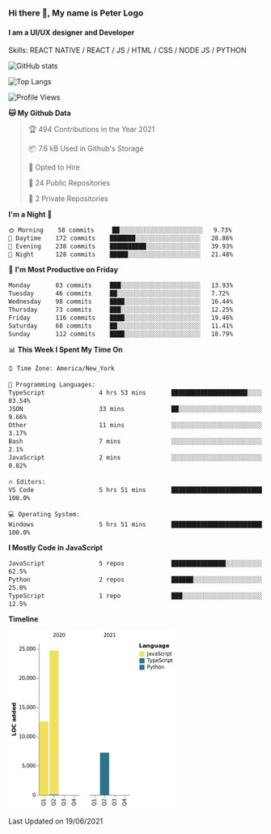 ### Hi there 👋, My name is Peter Logo
#### I am a UI/UX designer and Developer
Skills: REACT NATIVE / REACT / JS / HTML / CSS / NODE JS / PYTHON

![GitHub stats](https://github-readme-stats.vercel.app/api?username=peterlogo&show_icons=true&count_private=true&theme=dark)

![Top Langs](https://github-readme-stats.vercel.app/api/top-langs/?username=peterlogo&theme=dark&layout=compact&langs_count=8)

<!--START_SECTION:waka-->
![Profile Views](http://img.shields.io/badge/Profile%20Views-0-blue)

**🐱 My Github Data** 

> 🏆 494 Contributions in the Year 2021
 > 
> 📦 7.6 kB Used in Github's Storage 
 > 
> 💼 Opted to Hire
 > 
> 📜 24 Public Repositories 
 > 
> 🔑 2 Private Repositories  
 > 
**I'm a Night 🦉** 

```text
🌞 Morning    58 commits     ██░░░░░░░░░░░░░░░░░░░░░░░   9.73% 
🌆 Daytime    172 commits    ███████░░░░░░░░░░░░░░░░░░   28.86% 
🌃 Evening    238 commits    ██████████░░░░░░░░░░░░░░░   39.93% 
🌙 Night      128 commits    █████░░░░░░░░░░░░░░░░░░░░   21.48%

```
📅 **I'm Most Productive on Friday** 

```text
Monday       83 commits     ███░░░░░░░░░░░░░░░░░░░░░░   13.93% 
Tuesday      46 commits     ██░░░░░░░░░░░░░░░░░░░░░░░   7.72% 
Wednesday    98 commits     ████░░░░░░░░░░░░░░░░░░░░░   16.44% 
Thursday     73 commits     ███░░░░░░░░░░░░░░░░░░░░░░   12.25% 
Friday       116 commits    ████░░░░░░░░░░░░░░░░░░░░░   19.46% 
Saturday     68 commits     ██░░░░░░░░░░░░░░░░░░░░░░░   11.41% 
Sunday       112 commits    ████░░░░░░░░░░░░░░░░░░░░░   18.79%

```


📊 **This Week I Spent My Time On** 

```text
⌚︎ Time Zone: America/New_York

💬 Programming Languages: 
TypeScript               4 hrs 53 mins       █████████████████████░░░░   83.54% 
JSON                     33 mins             ██░░░░░░░░░░░░░░░░░░░░░░░   9.66% 
Other                    11 mins             ░░░░░░░░░░░░░░░░░░░░░░░░░   3.17% 
Bash                     7 mins              ░░░░░░░░░░░░░░░░░░░░░░░░░   2.1% 
JavaScript               2 mins              ░░░░░░░░░░░░░░░░░░░░░░░░░   0.82%

🔥 Editors: 
VS Code                  5 hrs 51 mins       █████████████████████████   100.0%

💻 Operating System: 
Windows                  5 hrs 51 mins       █████████████████████████   100.0%

```

**I Mostly Code in JavaScript** 

```text
JavaScript               5 repos             ███████████████░░░░░░░░░░   62.5% 
Python                   2 repos             ██████░░░░░░░░░░░░░░░░░░░   25.0% 
TypeScript               1 repo              ███░░░░░░░░░░░░░░░░░░░░░░   12.5%

```


**Timeline**

![Chart not found](https://raw.githubusercontent.com/peterlogo/peterlogo/main/charts/bar_graph.png) 


 Last Updated on 19/06/2021
<!--END_SECTION:waka-->


